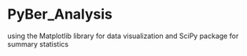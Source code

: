 # PyBer_Analysis
using the Matplotlib library for data visualization and SciPy package for summary statistics
